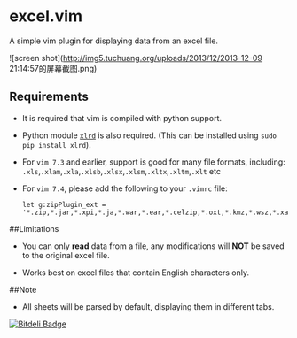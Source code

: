 excel.vim  
=========

A simple vim plugin for displaying data from an excel file.  

![screen shot](http://img5.tuchuang.org/uploads/2013/12/2013-12-09 21:14:57的屏幕截图.png)

## Requirements
+ It is required that vim is compiled with python support.
  
+ Python module [`xlrd`](https://github.com/python-excel/xlrd) is also required. (This can be installed using `sudo pip install xlrd`).
  
+ For `vim 7.3` and earlier, support is good for many file formats, including:   
  `.xls`,`.xlam`,`.xla`,`.xlsb`,`.xlsx`,`.xlsm`,`.xltx`,`.xltm`,`.xlt` etc   

+ For `vim 7.4`, please add the following to your `.vimrc` file:
  ```
  let g:zipPlugin_ext = '*.zip,*.jar,*.xpi,*.ja,*.war,*.ear,*.celzip,*.oxt,*.kmz,*.wsz,*.xap,*.docx,*.docm,*.dotx,*.dotm,*.potx,*.potm,*.ppsx,*.ppsm,*.pptx,*.pptm,*.ppam,*.sldx,*.thmx,*.crtx,*.vdw,*.glox,*.gcsx,*.gqsx'
  ```

##Limitations

+ You can only __read__ data from a file, any modifications will __NOT__ be saved to the original excel file.
  
+ Works best on excel files that contain English characters only.  

##Note
+ All sheets will be parsed by default, displaying them in different tabs.


[![Bitdeli Badge](https://d2weczhvl823v0.cloudfront.net/yakiang/excel.vim/trend.png)](https://bitdeli.com/free "Bitdeli Badge")
